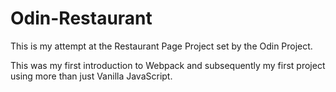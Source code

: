 # Odin-Restaurant

This is my attempt at the Restaurant Page Project set by the Odin Project.

This was my first introduction to Webpack and subsequently my first project using more than just Vanilla JavaScript.

